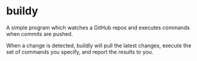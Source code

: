 # buildy
A simple program which watches a GitHub repos and executes commands when commits are pushed.

When a change is detected, buildly will pull the latest changes, execute the set of commands you specify, and report the results to you.

